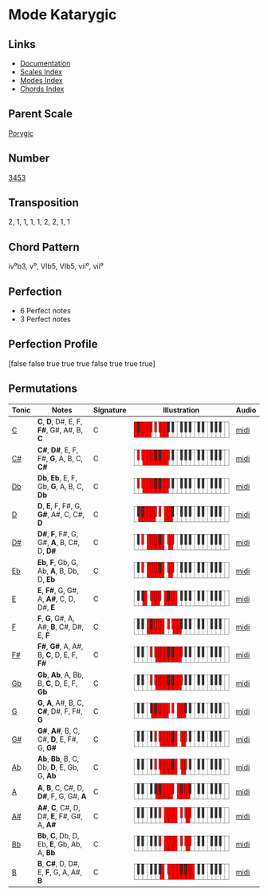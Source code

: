 # Mode Katarygic

## Links

- [Documentation](README.md)
- [Scales Index](Scales.md)
- [Modes Index](Modes.md)
- [Chords Index](Chords.md)

## Parent Scale

[Porygic](ScalePorygic.md)

## Number

[3453](https://ianring.com/musictheory/scales/3453)

## Transposition

2, 1, 1, 1, 1, 2, 2, 1, 1

## Chord Pattern

iv⁰b3, v⁰, VIb5, VIb5, vii⁰, vii⁰

## Perfection

- 6 Perfect notes
- 3 Perfect notes

## Perfection Profile

[false false true true true false true true true]

## Permutations

| Tonic | Notes | Signature | Illustration | Audio |
|-------|-------|-----------|--------------|-------|
| [C](ModeCNaturalKatarygic.md) | **C**, **D**, D#, E, F, **F#**, G#, A#, B, **C** | C | ![CNaturalKatarygic](ModeCNaturalKatarygic.png) | [midi](https://github.com/edipermadi/music/blob/main/docs/ModeCNaturalKatarygic.mid?raw=true) |
| [C#](ModeCSharpKatarygic.md) | **C#**, **D#**, E, F, F#, **G**, A, B, C, **C#** | C | ![CSharpKatarygic](ModeCSharpKatarygic.png) | [midi](https://github.com/edipermadi/music/blob/main/docs/ModeCSharpKatarygic.mid?raw=true) |
| [Db](ModeDFlatKatarygic.md) | **Db**, **Eb**, E, F, Gb, **G**, A, B, C, **Db** | C | ![DFlatKatarygic](ModeDFlatKatarygic.png) | [midi](https://github.com/edipermadi/music/blob/main/docs/ModeDFlatKatarygic.mid?raw=true) |
| [D](ModeDNaturalKatarygic.md) | **D**, **E**, F, F#, G, **G#**, A#, C, C#, **D** | C | ![DNaturalKatarygic](ModeDNaturalKatarygic.png) | [midi](https://github.com/edipermadi/music/blob/main/docs/ModeDNaturalKatarygic.mid?raw=true) |
| [D#](ModeDSharpKatarygic.md) | **D#**, **F**, F#, G, G#, **A**, B, C#, D, **D#** | C | ![DSharpKatarygic](ModeDSharpKatarygic.png) | [midi](https://github.com/edipermadi/music/blob/main/docs/ModeDSharpKatarygic.mid?raw=true) |
| [Eb](ModeEFlatKatarygic.md) | **Eb**, **F**, Gb, G, Ab, **A**, B, Db, D, **Eb** | C | ![EFlatKatarygic](ModeEFlatKatarygic.png) | [midi](https://github.com/edipermadi/music/blob/main/docs/ModeEFlatKatarygic.mid?raw=true) |
| [E](ModeENaturalKatarygic.md) | **E**, **F#**, G, G#, A, **A#**, C, D, D#, **E** | C | ![ENaturalKatarygic](ModeENaturalKatarygic.png) | [midi](https://github.com/edipermadi/music/blob/main/docs/ModeENaturalKatarygic.mid?raw=true) |
| [F](ModeFNaturalKatarygic.md) | **F**, **G**, G#, A, A#, **B**, C#, D#, E, **F** | C | ![FNaturalKatarygic](ModeFNaturalKatarygic.png) | [midi](https://github.com/edipermadi/music/blob/main/docs/ModeFNaturalKatarygic.mid?raw=true) |
| [F#](ModeFSharpKatarygic.md) | **F#**, **G#**, A, A#, B, **C**, D, E, F, **F#** | C | ![FSharpKatarygic](ModeFSharpKatarygic.png) | [midi](https://github.com/edipermadi/music/blob/main/docs/ModeFSharpKatarygic.mid?raw=true) |
| [Gb](ModeGFlatKatarygic.md) | **Gb**, **Ab**, A, Bb, B, **C**, D, E, F, **Gb** | C | ![GFlatKatarygic](ModeGFlatKatarygic.png) | [midi](https://github.com/edipermadi/music/blob/main/docs/ModeGFlatKatarygic.mid?raw=true) |
| [G](ModeGNaturalKatarygic.md) | **G**, **A**, A#, B, C, **C#**, D#, F, F#, **G** | C | ![GNaturalKatarygic](ModeGNaturalKatarygic.png) | [midi](https://github.com/edipermadi/music/blob/main/docs/ModeGNaturalKatarygic.mid?raw=true) |
| [G#](ModeGSharpKatarygic.md) | **G#**, **A#**, B, C, C#, **D**, E, F#, G, **G#** | C | ![GSharpKatarygic](ModeGSharpKatarygic.png) | [midi](https://github.com/edipermadi/music/blob/main/docs/ModeGSharpKatarygic.mid?raw=true) |
| [Ab](ModeAFlatKatarygic.md) | **Ab**, **Bb**, B, C, Db, **D**, E, Gb, G, **Ab** | C | ![AFlatKatarygic](ModeAFlatKatarygic.png) | [midi](https://github.com/edipermadi/music/blob/main/docs/ModeAFlatKatarygic.mid?raw=true) |
| [A](ModeANaturalKatarygic.md) | **A**, **B**, C, C#, D, **D#**, F, G, G#, **A** | C | ![ANaturalKatarygic](ModeANaturalKatarygic.png) | [midi](https://github.com/edipermadi/music/blob/main/docs/ModeANaturalKatarygic.mid?raw=true) |
| [A#](ModeASharpKatarygic.md) | **A#**, **C**, C#, D, D#, **E**, F#, G#, A, **A#** | C | ![ASharpKatarygic](ModeASharpKatarygic.png) | [midi](https://github.com/edipermadi/music/blob/main/docs/ModeASharpKatarygic.mid?raw=true) |
| [Bb](ModeBFlatKatarygic.md) | **Bb**, **C**, Db, D, Eb, **E**, Gb, Ab, A, **Bb** | C | ![BFlatKatarygic](ModeBFlatKatarygic.png) | [midi](https://github.com/edipermadi/music/blob/main/docs/ModeBFlatKatarygic.mid?raw=true) |
| [B](ModeBNaturalKatarygic.md) | **B**, **C#**, D, D#, E, **F**, G, A, A#, **B** | C | ![BNaturalKatarygic](ModeBNaturalKatarygic.png) | [midi](https://github.com/edipermadi/music/blob/main/docs/ModeBNaturalKatarygic.mid?raw=true) |
